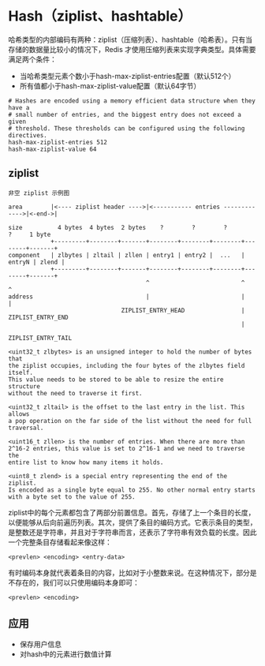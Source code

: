 # Hash（ziplist、hashtable）
哈希类型的内部编码有两种：ziplist（压缩列表）、hashtable（哈希表）。只有当存储的数据量比较小的情况下，Redis 才使用压缩列表来实现字典类型。具体需要满足两个条件：
-  当哈希类型元素个数小于hash-max-ziplist-entries配置（默认512个）
-  所有值都小于hash-max-ziplist-value配置（默认64字节）

```
# Hashes are encoded using a memory efficient data structure when they have a
# small number of entries, and the biggest entry does not exceed a given
# threshold. These thresholds can be configured using the following directives.
hash-max-ziplist-entries 512
hash-max-ziplist-value 64
```

## ziplist

```
非空 ziplist 示例图

area        |<---- ziplist header ---->|<----------- entries ------------->|<-end->|

size          4 bytes  4 bytes  2 bytes    ?        ?        ?        ?     1 byte
            +---------+--------+-------+--------+--------+--------+--------+-------+
component   | zlbytes | zltail | zllen | entry1 | entry2 |  ...   | entryN | zlend |
            +---------+--------+-------+--------+--------+--------+--------+-------+
                                       ^                          ^        ^
address                                |                          |        |
                                ZIPLIST_ENTRY_HEAD                |   ZIPLIST_ENTRY_END
                                                                  |
                                                        ZIPLIST_ENTRY_TAIL

<uint32_t zlbytes> is an unsigned integer to hold the number of bytes that
the ziplist occupies, including the four bytes of the zlbytes field itself.
This value needs to be stored to be able to resize the entire structure
without the need to traverse it first.

<uint32_t zltail> is the offset to the last entry in the list. This allows
a pop operation on the far side of the list without the need for full
traversal.

<uint16_t zllen> is the number of entries. When there are more than
2^16-2 entries, this value is set to 2^16-1 and we need to traverse the
entire list to know how many items it holds.

<uint8_t zlend> is a special entry representing the end of the ziplist.
Is encoded as a single byte equal to 255. No other normal entry starts
with a byte set to the value of 255.
```

ziplist中的每个元素都包含了两部分前置信息。首先，存储了上一个条目的长度，以便能够从后向前遍历列表。其次，提供了条目的编码方式。它表示条目的类型，是整数还是字符串，并且对于字符串而言，还表示了字符串有效负载的长度。因此一个完整条目存储看起来像这样：
```
<prevlen> <encoding> <entry-data>
```
有时编码本身就代表着条目的内容，比如对于小整数来说。在这种情况下，<entry-data>部分是不存在的，我们可以只使用编码本身即可：
```
<prevlen> <encoding>
```

## 应用
- 保存用户信息
- 对hash中的元素进行数值计算
